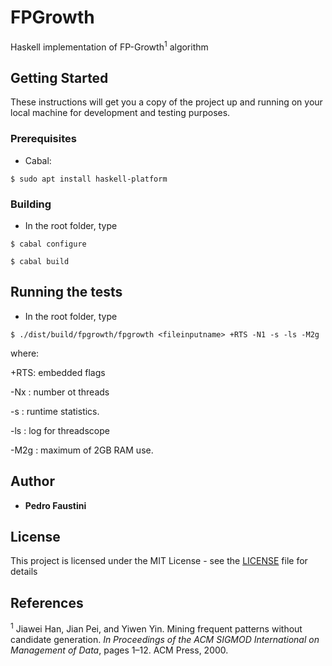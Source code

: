 # FPGrowth

Haskell implementation of FP-Growth<sup>1</sup> algorithm

## Getting Started

These instructions will get you a copy of the project up and running on your local machine for development and testing purposes.

### Prerequisites

* Cabal:

```
$ sudo apt install haskell-platform
```

### Building

* In the root folder, type

```
$ cabal configure

$ cabal build
```


## Running the tests

* In the root folder, type

```
$ ./dist/build/fpgrowth/fpgrowth <fileinputname> +RTS -N1 -s -ls -M2g
```

where:

+RTS: embedded flags

-Nx : number ot threads

-s : runtime statistics.

-ls : log for threadscope

-M2g : maximum of 2GB RAM use.

## Author

* **Pedro Faustini**


## License

This project is licensed under the MIT License - see the [LICENSE](LICENSE) file for details

## References

<sup>1</sup> Jiawei Han, Jian Pei, and Yiwen Yin. Mining frequent patterns without candidate generation. *In Proceedings of the ACM SIGMOD International on Management of Data*, pages 1–12. ACM Press, 2000.